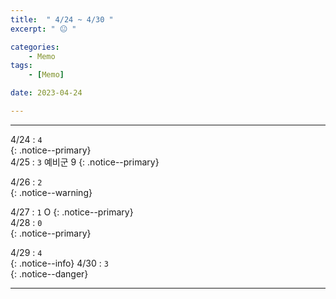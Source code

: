 ```yaml
---
title:  " 4/24 ~ 4/30 "
excerpt: " 😐 "

categories:
    - Memo
tags:
    - [Memo]

date: 2023-04-24

---
```

- - -
<!-- 약 -->

4/24 : `4`   
{: .notice--primary}  
4/25 : `3`   예비군 9
{: .notice--primary}  

4/26 : `2`   
{: .notice--warning}  

4/27 : `1`   O
{: .notice--primary}  
4/28 : `0`  
{: .notice--primary} 


4/29 : `4`      
{: .notice--info} 
4/30 : `3`   
{: .notice--danger}  


<!-- {: .notice}
{: .notice--primary}
{: .notice--info}
{: .notice--warning}
{: .notice--success}
{: .notice--danger} 
😄 😐 🙁 😡
-->
- - -